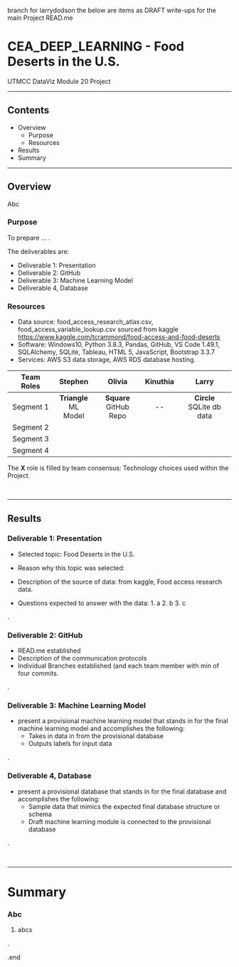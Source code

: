 branch for larrydodson
  the below are items as DRAFT write-ups for the main Project READ.me

# CEA_DEEP_LEARNING - Food Deserts in the U.S. 
UTMCC DataViz Module 20 Project 

---

## Contents 
  * Overview
    - Purpose
    - Resources
  * Results
  * Summary
 

---  

## Overview 
  
  Abc  

   ### Purpose
   To prepare ... .  
  
   The deliverables are: 
   - Deliverable 1: Presentation
   - Deliverable 2: GitHub
   - Deliverable 3: Machine Learning Model
   - Deliverable 4, Database
  
   
  
   ### Resources
  * Data source: food_access_research_atlas.csv, food_access_variable_lookup.csv  sourced from kaggle https://www.kaggle.com/tcrammond/food-access-and-food-deserts
  * Software: Windows10, Python 3.8.3, Pandas, GitHub, VS Code 1.49.1, SQLAlchemy, SQLite, Tableau, HTML 5, JavaScript, Bootstrap 3.3.7 
  * Services: AWS S3 data storage, AWS RDS database hosting.
  
  
| Team Roles | Stephen | Olivia	| Kinuthia | Larry |
| :---: | :---: | :---: | :---: | :---: |
| Segment 1 | **Triangle**<br>ML Model | **Square**<br>GitHub Repo | --<br> | **Circle**<br>SQLite db data |
| Segment 2 |  |  |  |  |
| Segment 3 |  |  |  |  |
| Segment 4 |  |  |  |  |

  The **X** role is filled by team consensus: Technology choices used within the Project. 
  
<br>

--- 

## Results


   ### Deliverable 1: Presentation
   
   * Selected topic:  Food Deserts in the U.S.
  
   * Reason why this topic was selected: 
  
   * Description of the source of data: from kaggle, Food access research data. 
  
   * Questions expected to answer with the data: 
    1. a
    2. b
    3. c

  
   .
  
   
   ### Deliverable 2: GitHub
   
   * READ.me established
   * Description of the communication protocols 
   * Individual Branches established (and each team member with min of four commits. 
   
   
   
   . 
   
   
   ### Deliverable 3: Machine Learning Model
   
   * present a provisional machine learning model that stands in for the final machine learning model and accomplishes the following:
      - Takes in data in from the provisional database
      - Outputs labels for input data

   
   .
   
   
   ### Deliverable 4, Database
   
   * present a provisional database that stands in for the final database and accomplishes the following:
      - Sample data that mimics the expected final database structure or schema
      - Draft machine learning module is connected to the provisional database 
   


.

<br>

---

# Summary

### Abc 
  1. abcs






.

.end










